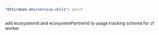 ```yaml
---
"@thirdweb-dev/service-utils": patch
---
```


add ecosystemId and ecosystemPartnerId to usage tracking schema for cf worker
